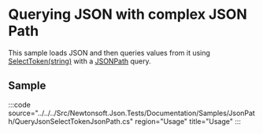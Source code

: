 ﻿# Querying JSON with complex JSON Path

This sample loads JSON and then queries values from it using [SelectToken(string)](/api/newtonsoft/json/linq/jtoken/#method-selecttoken) with a [JSONPath](http://stackoverflow.com/tags/jsonpath) query.

## Sample

:::code source="../../../Src/Newtonsoft.Json.Tests/Documentation/Samples/JsonPath/QueryJsonSelectTokenJsonPath.cs" region="Usage" title="Usage" :::
